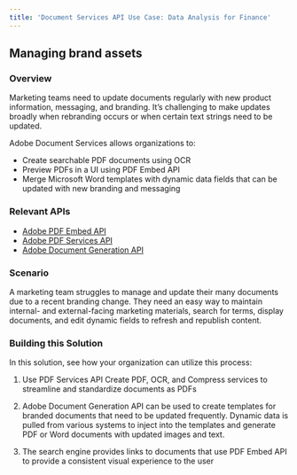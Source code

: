 ```yaml
---
title: 'Document Services API Use Case: Data Analysis for Finance'
---
```


## Managing brand assets

### Overview

Marketing teams need to update documents regularly with new product information, messaging, and branding. It’s challenging to make updates broadly when rebranding occurs or when certain text strings need to be updated.

Adobe Document Services allows organizations to:

* Create searchable PDF documents using OCR
* Preview PDFs in a UI using PDF Embed API
* Merge Microsoft Word templates with dynamic data fields that can be updated with new branding and messaging

### Relevant APIs

* [Adobe PDF Embed API](/src/pages/apis/pdf-embed.md)
* [Adobe PDF Services API](/src/pages/apis/pdf-services.md)
* [Adobe Document Generation API](/src/pages/apis/doc-generation)

### Scenario

A marketing team struggles to manage and update their many documents due to a recent branding change. They need an easy way to maintain internal- and external-facing marketing materials, search for terms, display documents, and edit dynamic fields to refresh and republish content.


### Building this Solution

In this solution, see how your organization can utilize this process:

1. Use PDF Services API Create PDF, OCR, and Compress services to streamline and standardize documents as PDFs

2. Adobe Document Generation API can be used to create templates for branded documents that need to be updated frequently. Dynamic data is pulled from various systems to inject into the templates and generate PDF or Word documents with updated images and text.

3. The search engine provides links to documents that use PDF Embed API to provide a consistent visual experience to the user